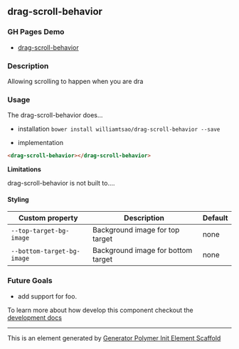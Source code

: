 ## drag-scroll-behavior

<!-- [Get your badge](https://docs.travis-ci.com/user/status-images/)
+[![Build Status](status_image)](status_link) -->

### GH Pages Demo
- [drag-scroll-behavior](https://williamtsao.github.io/drag-scroll-behavior/demo/)


### Description

Allowing scrolling to happen when you are dra

### Usage

The drag-scroll-behavior does...

- installation
    `bower install williamtsao/drag-scroll-behavior --save`

- implementation
```html
<drag-scroll-behavior></drag-scroll-behavior>
```

**Limitations**

drag-scroll-behavior is not built to....

#### Styling

Custom property                  | Description                            | Default
---------------------------------|----------------------------------------|--------------------
`--top-target-bg-image`     | Background image for top target             | none
`--bottom-target-bg-image`  | Background image for bottom target          | none


### Future Goals

- add support for foo.

To learn more about how develop this component checkout the [development docs](/development-docs.md)

----

This is an element generated by [Generator Polymer Init Element Scaffold](https://github.com/photoshelter/generator-polymer-init-element-scaffold)